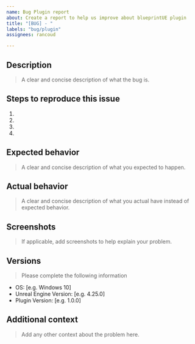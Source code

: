 ```yaml
---
name: Bug Plugin report
about: Create a report to help us improve about blueprintUE plugin
title: "[BUG] - "
labels: "bug/plugin"
assignees: rancoud

---
```

## Description
> A clear and concise description of what the bug is.

## Steps to reproduce this issue
1. 
2. 
3. 
4. 

## Expected behavior
> A clear and concise description of what you expected to happen.

## Actual behavior
> A clear and concise description of what you actual have instead of expected behavior.

## Screenshots
> If applicable, add screenshots to help explain your problem.

## Versions
> Please complete the following information
 - OS: [e.g. Windows 10]
 - Unreal Engine Version: [e.g. 4.25.0]
 - Plugin Version: [e.g. 1.0.0]

## Additional context
> Add any other context about the problem here.